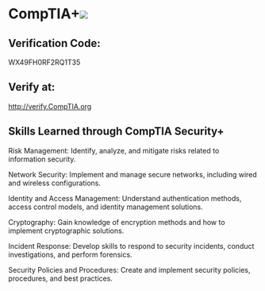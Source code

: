 # CompTIA+<img src="https://logowik.com/content/uploads/images/comptia8985.logowik.com.webp" /></a>

## Verification Code:
WX49FH0RF2RQ1T35

## Verify at:
http://verify.CompTIA.org

## Skills Learned through CompTIA Security+

Risk Management: Identify, analyze, and mitigate risks related to information security.

Network Security: Implement and manage secure networks, including wired and wireless configurations.

Identity and Access Management: Understand authentication methods, access control models, and identity management solutions.

Cryptography: Gain knowledge of encryption methods and how to implement cryptographic solutions.

Incident Response: Develop skills to respond to security incidents, conduct investigations, and perform forensics.

Security Policies and Procedures: Create and implement security policies, procedures, and best practices.
